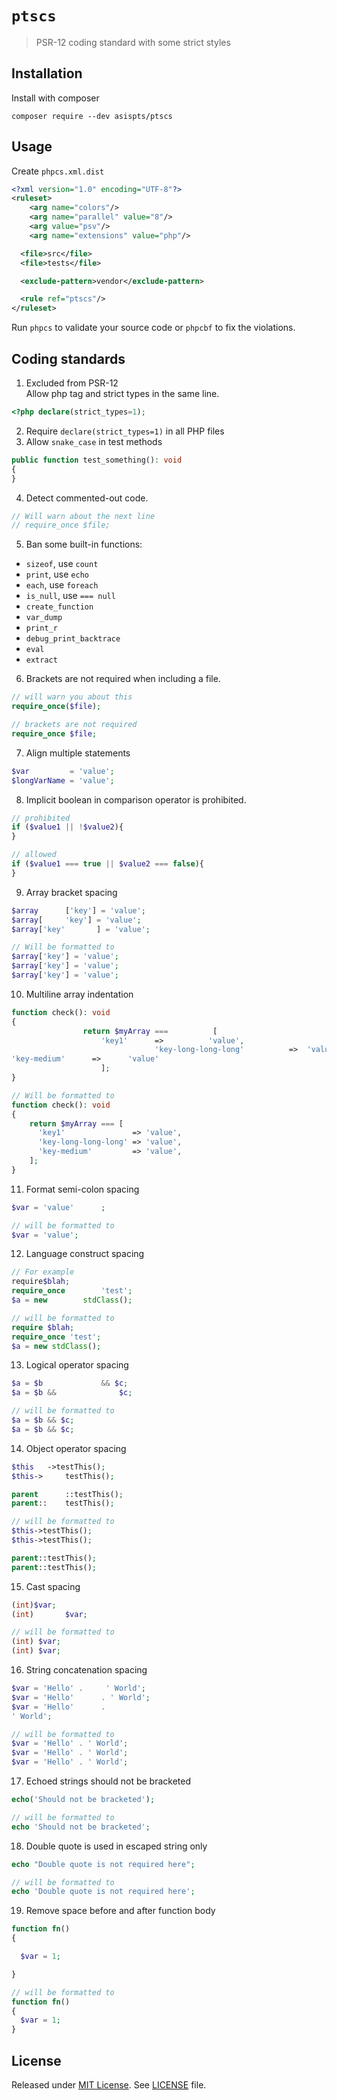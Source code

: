 # `ptscs`
> PSR-12 coding standard with some strict styles

## Installation
Install with composer
```
composer require --dev asispts/ptscs
```

## Usage
Create `phpcs.xml.dist`
```xml
<?xml version="1.0" encoding="UTF-8"?>
<ruleset>
    <arg name="colors"/>
    <arg name="parallel" value="8"/>
    <arg value="psv"/>
    <arg name="extensions" value="php"/>

  <file>src</file>
  <file>tests</file>

  <exclude-pattern>vendor</exclude-pattern>

  <rule ref="ptscs"/>
</ruleset>
```
Run `phpcs` to validate your source code or `phpcbf` to fix the violations.


## Coding standards

1. Excluded from PSR-12 \
Allow php tag and strict types in the same line.
```php
<?php declare(strict_types=1);
```

2. Require `declare(strict_types=1)` in all PHP files
3. Allow `snake_case` in test methods
```php
public function test_something(): void
{
}
```
4. Detect commented-out code.
```php
// Will warn about the next line
// require_once $file;
```
5. Ban some built-in functions:
  - `sizeof`, use `count`
  - `print`, use `echo`
  - `each`, use `foreach`
  - `is_null`, use `=== null`
  - `create_function`
  - `var_dump`
  - `print_r`
  - `debug_print_backtrace`
  - `eval`
  - `extract`
6. Brackets are not required when including a file.
```php
// will warn you about this
require_once($file);

// brackets are not required
require_once $file;
```
7. Align multiple statements
```php
$var         = 'value';
$longVarName = 'value';
```
8. Implicit boolean in comparison operator is prohibited.
```php
// prohibited
if ($value1 || !$value2){
}

// allowed
if ($value1 === true || $value2 === false){
}
```
9. Array bracket spacing
```php
$array      ['key'] = 'value';
$array[     'key'] = 'value';
$array['key'       ] = 'value';

// Will be formatted to
$array['key'] = 'value';
$array['key'] = 'value';
$array['key'] = 'value';
```
10. Multiline array indentation
```php
function check(): void
{
                return $myArray ===          [
                    'key1'      =>          'value',
                                'key-long-long-long'          =>  'value',
'key-medium'      =>      'value'
                    ];
}

// Will be formatted to
function check(): void
{
    return $myArray === [
      'key1'               => 'value',
      'key-long-long-long' => 'value',
      'key-medium'         => 'value',
    ];
}
```
11. Format semi-colon spacing
```php
$var = 'value'      ;

// will be formatted to
$var = 'value';
```
12. Language construct spacing
```php
// For example
require$blah;
require_once        'test';
$a = new        stdClass();

// will be formatted to
require $blah;
require_once 'test';
$a = new stdClass();
```
13. Logical operator spacing
```php
$a = $b             && $c;
$a = $b &&              $c;

// will be formatted to
$a = $b && $c;
$a = $b && $c;
```
14. Object operator spacing
```php
$this   ->testThis();
$this->     testThis();

parent      ::testThis();
parent::    testThis();

// will be formatted to
$this->testThis();
$this->testThis();

parent::testThis();
parent::testThis();
```
15. Cast spacing
```php
(int)$var;
(int)       $var;

// will be formatted to
(int) $var;
(int) $var;
```

16. String concatenation spacing
```php
$var = 'Hello' .     ' World';
$var = 'Hello'      . ' World';
$var = 'Hello'      .
' World';

// will be formatted to
$var = 'Hello' . ' World';
$var = 'Hello' . ' World';
$var = 'Hello' . ' World';
```

17. Echoed strings should not be bracketed
```php
echo('Should not be bracketed');

// will be formatted to
echo 'Should not be bracketed';
```

18. Double quote is used in escaped string only
```php
echo "Double quote is not required here";

// will be formatted to
echo 'Double quote is not required here';
```

19. Remove space before and after function body
```php
function fn()
{

  $var = 1;

}

// will be formatted to
function fn()
{
  $var = 1;
}

```

## License
Released under [MIT License](https://opensource.org/licenses/MIT).
See [LICENSE](https://github.com/asispts/ptscs/blob/master/LICENSE) file.
